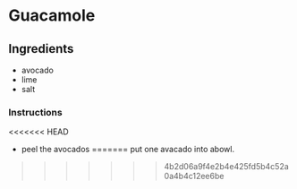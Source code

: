 # Guacamole
## Ingredients
* avocado
* lime
* salt
### Instructions
<<<<<<< HEAD
* peel the avocados
=======
put one avacado into abowl.
>>>>>>> 4b2d06a9f4e2b4e425fd5b4c52a0a4b4c12ee6be
